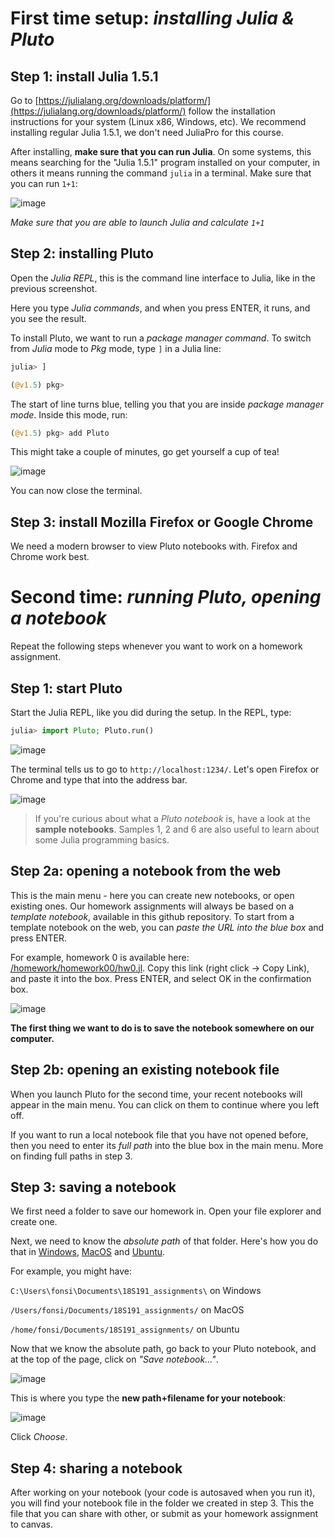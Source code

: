 # First time setup: _installing Julia & Pluto_



## Step 1: install Julia 1.5.1

Go to [https://julialang.org/downloads/platform/](https://julialang.org/downloads/platform/) follow the installation instructions for your system (Linux x86, Windows, etc). We recommend installing regular Julia 1.5.1, we don't need JuliaPro for this course.

After installing, **make sure that you can run Julia**. On some systems, this means searching for the "Julia 1.5.1" program installed on your computer, in others it means running the command `julia` in a terminal. Make sure that you can run `1+1`:

![image](https://user-images.githubusercontent.com/6933510/91439734-c573c780-e86d-11ea-8169-0c97a7013e8d.png)

_Make sure that you are able to launch Julia and calculate `1+1`_

## Step 2: installing Pluto

Open the _Julia REPL_, this is the command line interface to Julia, like in the previous screenshot.

Here you type _Julia commands_, and when you press ENTER, it runs, and you see the result.

To install Pluto, we want to run a _package manager command_. To switch from _Julia_ mode to _Pkg_ mode, type `]` in a Julia line:
```julia
julia> ]

(@v1.5) pkg>
```

The start of line turns blue, telling you that you are inside _package manager mode_. Inside this mode, run:
```julia
(@v1.5) pkg> add Pluto
```

This might take a couple of minutes, go get yourself a cup of tea!

![image](https://user-images.githubusercontent.com/6933510/91440380-ceb16400-e86e-11ea-9352-d164911774cf.png)

You can now close the terminal.

## Step 3: install Mozilla Firefox or Google Chrome
We need a modern browser to view Pluto notebooks with. Firefox and Chrome work best.

# Second time: _running Pluto, opening a notebook_
Repeat the following steps whenever you want to work on a homework assignment.

## Step 1: start Pluto

Start the Julia REPL, like you did during the setup. In the REPL, type:
```julia
julia> import Pluto; Pluto.run()
```

![image](https://user-images.githubusercontent.com/6933510/91441094-eb01d080-e86f-11ea-856f-e667fdd9b85c.png)

The terminal tells us to go to `http://localhost:1234/`. Let's open Firefox or Chrome and type that into the address bar.

![image](https://user-images.githubusercontent.com/6933510/91441391-6a8f9f80-e870-11ea-94d0-4ef91b4e2242.png)

> If you're curious about what a _Pluto notebook_ is, have a look at the **sample notebooks**. Samples 1, 2 and 6 are also useful to learn about some Julia programming basics.

## Step 2a: opening a notebook from the web

This is the main menu - here you can create new notebooks, or open existing ones. Our homework assignments will always be based on a _template notebook_, available in this github repository. To start from a template notebook on the web, you can _paste the URL into the blue box_ and press ENTER.

For example, homework 0 is available here: [/homework/homework00/hw0.jl](/homework/homework00/hw0.jl). Copy this link (right click -> Copy Link), and paste it into the box. Press ENTER, and select OK in the confirmation box.

![image](https://user-images.githubusercontent.com/6933510/91441968-6b750100-e871-11ea-974e-3a6dfd80234a.png)

**The first thing we want to do is to save the notebook somewhere on our computer.** 

## Step 2b: opening an existing notebook file
When you launch Pluto for the second time, your recent notebooks will appear in the main menu. You can click on them to continue where you left off.

If you want to run a local notebook file that you have not opened before, then you need to enter its _full path_ into the blue box in the main menu. More on finding full paths in step 3.

## Step 3: saving a notebook
We first need a folder to save our homework in. Open your file explorer and create one. 

Next, we need to know the _absolute path_ of that folder. Here's how you do that in [Windows](https://www.top-password.com/blog/copy-full-path-of-a-folder-file-in-windows/), [MacOS](https://www.josharcher.uk/code/find-path-to-folder-on-mac/) and [Ubuntu]().

For example, you might have:

`C:\Users\fonsi\Documents\18S191_assignments\` on Windows

`/Users/fonsi/Documents/18S191_assignments/` on MacOS

`/home/fonsi/Documents/18S191_assignments/` on Ubuntu

Now that we know the absolute path, go back to your Pluto notebook, and at the top of the page, click on _"Save notebook..."_. 

![image](https://user-images.githubusercontent.com/6933510/91444741-77fb5880-e875-11ea-8f6b-02c1c319e7f3.png)

This is where you type the **new path+filename for your notebook**:

![image](https://user-images.githubusercontent.com/6933510/91444565-366aad80-e875-11ea-8ed6-1265ded78f11.png)

Click _Choose_.

## Step 4: sharing a notebook

After working on your notebook (your code is autosaved when you run it), you will find your notebook file in the folder we created in step 3. This the file that you can share with other, or submit as your homework assignment to canvas.
